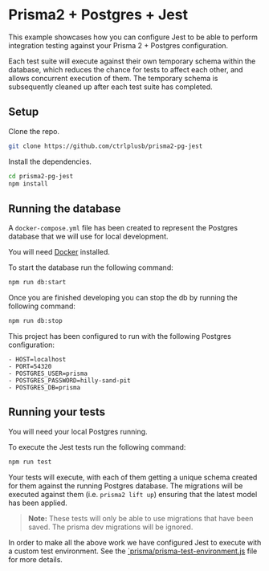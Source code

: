 # Prisma2 + Postgres + Jest

This example showcases how you can configure Jest to be able to perform integration testing against your Prisma 2 + Postgres configuration.

Each test suite will execute against their own temporary schema within the database, which reduces the chance for tests to affect each other, and allows concurrent execution of them. The temporary schema is subsequently cleaned up after each test suite has completed.

## Setup

Clone the repo.

```bash
git clone https://github.com/ctrlplusb/prisma2-pg-jest
```

Install the dependencies.

```bash
cd prisma2-pg-jest
npm install
```

## Running the database

A `docker-compose.yml` file has been created to represent the Postgres database that we will use for local development.

You will need [Docker](https://docs.docker.com/v17.09/engine/installation/) installed.

To start the database run the following command:

```bash
npm run db:start
```

Once you are finished developing you can stop the db by running the following command:

```bash
npm run db:stop
```

This project has been configured to run with the following Postgres configuration:

```
- HOST=localhost
- PORT=54320
- POSTGRES_USER=prisma
- POSTGRES_PASSWORD=hilly-sand-pit
- POSTGRES_DB=prisma
```

## Running your tests

You will need your local Postgres running.

To execute the Jest tests run the following command:

```bash
npm run test
```

Your tests will execute, with each of them getting a unique schema created for them against the running Postgres database. The migrations will be executed against them (i.e. `prisma2 lift up`) ensuring that the latest model has been applied.

> **Note:** These tests will only be able to use migrations that have been saved. The prisma dev migrations will be ignored.

In order to make all the above work we have configured Jest to execute with a custom test environment. See the [`prisma/prisma-test-environment.js](prisma/prisma-test-environment.js) file for more details.
